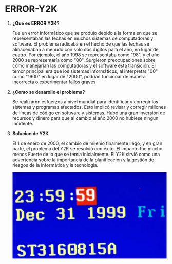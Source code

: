 # ERROR-Y2K

1. __¿Qué es ERROR Y2K?__ 

    Fue un error  informático que se produjo debido a la forma en que se representaban las fechas en muchos sistemas de computadoras y software. El problema radicaba en el hecho de que las fechas se almacenaban a menudo con solo dos dígitos para el año, en lugar de cuatro. Por ejemplo, el año 1998 se representaba como "98", y el año 2000 se representaría como "00". Surgieron preocupaciones sobre cómo manejarían las computadoras y el software esta transición. El temor principal era que los sistemas informáticos, al interpretar "00" como "1900" en lugar de "2000", podrían funcionar de manera incorrecta o experimentar fallos graves

2. __¿Como se desarollo el problema?__

    Se realizaron esfuerzos a nivel mundial para identificar y corregir los sistemas y programas afectados. Esto implicó revisar y corregir millones de líneas de código en software y sistemas. Hubo una gran inversión de recursos y dinero para que al cambio al año 2000 no hubiese ningun incidente. 

3. __Solucion de Y2K__

    El 1 de enero de 2000, el cambio de milenio finalmente llegó, y en gran parte, el problema del Y2K se resolvió con éxito.
    El impacto fue mucho menos Fuerte de lo que se temía inicialmente. El Y2K sirvió como una advertencia sobre la importancia de la planificación y la gestión de riesgos de la informática y la tecnología. 

    ![U+200E](https://github.com/Pablocollado1/ERROR-Y2K/blob/main/Captura%20de%20pantalla%202023-10-06%20154453.png "IMAGEN")




